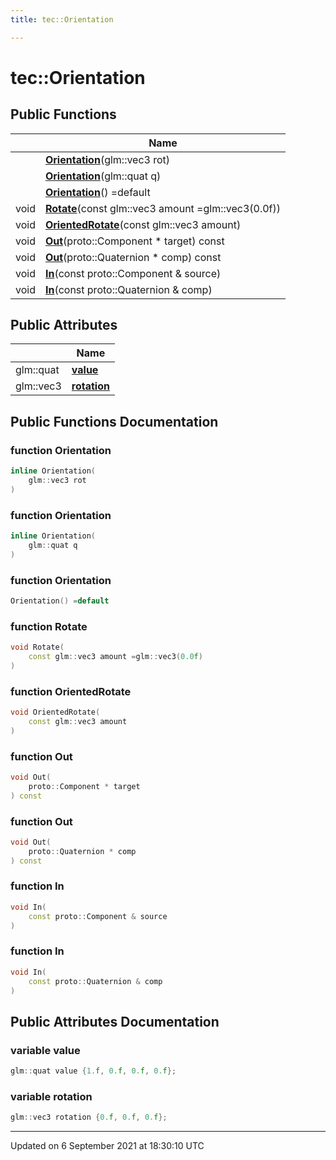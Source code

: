 ```yaml
---
title: tec::Orientation

---
```


# tec::Orientation





## Public Functions

|                | Name           |
| -------------- | -------------- |
| | **[Orientation](/engine/Classes/structtec_1_1_orientation/#function-orientation)**(glm::vec3 rot) |
| | **[Orientation](/engine/Classes/structtec_1_1_orientation/#function-orientation)**(glm::quat q) |
| | **[Orientation](/engine/Classes/structtec_1_1_orientation/#function-orientation)**() =default |
| void | **[Rotate](/engine/Classes/structtec_1_1_orientation/#function-rotate)**(const glm::vec3 amount =glm::vec3(0.0f)) |
| void | **[OrientedRotate](/engine/Classes/structtec_1_1_orientation/#function-orientedrotate)**(const glm::vec3 amount) |
| void | **[Out](/engine/Classes/structtec_1_1_orientation/#function-out)**(proto::Component * target) const |
| void | **[Out](/engine/Classes/structtec_1_1_orientation/#function-out)**(proto::Quaternion * comp) const |
| void | **[In](/engine/Classes/structtec_1_1_orientation/#function-in)**(const proto::Component & source) |
| void | **[In](/engine/Classes/structtec_1_1_orientation/#function-in)**(const proto::Quaternion & comp) |

## Public Attributes

|                | Name           |
| -------------- | -------------- |
| glm::quat | **[value](/engine/Classes/structtec_1_1_orientation/#variable-value)**  |
| glm::vec3 | **[rotation](/engine/Classes/structtec_1_1_orientation/#variable-rotation)**  |

## Public Functions Documentation

### function Orientation

```cpp
inline Orientation(
    glm::vec3 rot
)
```


### function Orientation

```cpp
inline Orientation(
    glm::quat q
)
```


### function Orientation

```cpp
Orientation() =default
```


### function Rotate

```cpp
void Rotate(
    const glm::vec3 amount =glm::vec3(0.0f)
)
```


### function OrientedRotate

```cpp
void OrientedRotate(
    const glm::vec3 amount
)
```


### function Out

```cpp
void Out(
    proto::Component * target
) const
```


### function Out

```cpp
void Out(
    proto::Quaternion * comp
) const
```


### function In

```cpp
void In(
    const proto::Component & source
)
```


### function In

```cpp
void In(
    const proto::Quaternion & comp
)
```


## Public Attributes Documentation

### variable value

```cpp
glm::quat value {1.f, 0.f, 0.f, 0.f};
```


### variable rotation

```cpp
glm::vec3 rotation {0.f, 0.f, 0.f};
```


-------------------------------

Updated on  6 September 2021 at 18:30:10 UTC